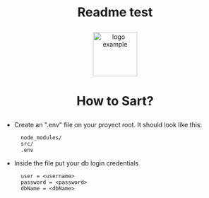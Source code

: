 # <p align="center">Readme test</p>

<p align="center">
	<a href="#" target="_blank " rel="noopener noreferrer">
		<img alt="logo example" width="100" src="https://vuejs.org/images/logo.png">
	</a>
</p>

# <p align="center">How to Sart?</p>

- Create an ".env" file on your proyect root. It should look like this:

	    node_modules/
	    src/
	    .env

- Inside the file put your db login credentials

        user = <username>
        password = <password>
        dbName = <dbName>
